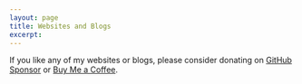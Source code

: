 ```yaml
---
layout: page
title: Websites and Blogs
excerpt: 
---
```


<div class="alert alert-success" role="alert">
  	If you like any of my websites or blogs, please consider donating on <a href="https://github.com/sponsors/brandonhimpfen/" class="alert-link">GitHub Sponsor</a> or <a href="https://www.buymeacoffee.com/brandonhimpfen" class="alert-link">Buy Me a Coffee</a>.
</div>